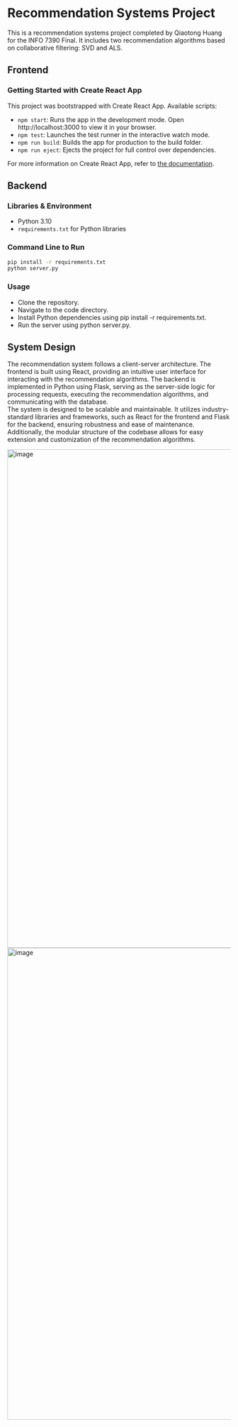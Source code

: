 # Recommendation Systems Project

This is a recommendation systems project completed by Qiaotong Huang for the INFO 7390 Final. It includes two recommendation algorithms based on collaborative filtering: SVD and ALS.

## Frontend

### Getting Started with Create React App

This project was bootstrapped with Create React App. Available scripts:

- `npm start`: Runs the app in the development mode. Open http://localhost:3000 to view it in your browser.
- `npm test`: Launches the test runner in the interactive watch mode.
- `npm run build`: Builds the app for production to the build folder.
- `npm run eject`: Ejects the project for full control over dependencies.

For more information on Create React App, refer to [the documentation](https://facebook.github.io/create-react-app/docs/getting-started).

## Backend

### Libraries & Environment

- Python 3.10
- `requirements.txt` for Python libraries

### Command Line to Run
```bash
pip install -r requirements.txt
python server.py
```

### Usage
- Clone the repository.
- Navigate to the code directory.
- Install Python dependencies using pip install -r requirements.txt.
- Run the server using python server.py.

## System Design
The recommendation system follows a client-server architecture. The frontend is built using React, providing an intuitive user interface for interacting with the recommendation algorithms. The backend is implemented in Python using Flask, serving as the server-side logic for processing requests, executing the recommendation algorithms, and communicating with the database.  
The system is designed to be scalable and maintainable. It utilizes industry-standard libraries and frameworks, such as React for the frontend and Flask for the backend, ensuring robustness and ease of maintenance. Additionally, the modular structure of the codebase allows for easy extension and customization of the recommendation algorithms.

<img width="1124" alt="image" src="https://github.com/QiaotongHuang/An-end-to-end-book-recommendation-system/assets/113825112/dd347ae2-5af3-429f-a2a7-338eeb896447">

<img width="1064" alt="image" src="https://github.com/QiaotongHuang/An-end-to-end-book-recommendation-system/assets/113825112/31269551-897c-4198-9f31-e7bcacadc14b">

